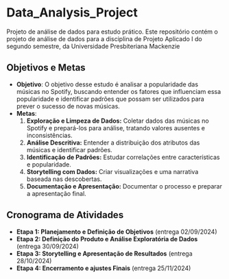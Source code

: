 # Data_Analysis_Project
Projeto de análise de dados para estudo prático.
Este repositório contém o projeto de análise de dados para a disciplina de Projeto Aplicado I do segundo semestre, da Universidade Presbiteriana Mackenzie
## Objetivos e Metas
- **Objetivo**: O objetivo desse estudo é analisar a popularidade das músicas no Spotify, buscando entender os fatores que influenciam essa popularidade e identificar padrões que possam ser utilizados para prever o sucesso de novas músicas.
- **Metas**:
  1. **Exploração e Limpeza de Dados:** Coletar dados das músicas no Spotify e prepará-los para análise, tratando valores ausentes e inconsistências.
  2. **Análise Descritiva:** Entender a distribuição dos atributos das músicas e identificar padrões.
  3. **Identificação de Padrões:** Estudar correlações entre características e popularidade.
  4. **Storytelling com Dados:** Criar visualizações e uma narrativa baseada nas descobertas.
  5. **Documentação e Apresentação:** Documentar o processo e preparar a apresentação final.
## Cronograma de Atividades
- **Etapa 1: Planejamento e Definição de Objetivos** (entrega 02/09/2024)
- **Etapa 2: Definição do Produto e Análise Exploratória de Dados** (entrega 30/09/2024)
- **Etapa 3: Storytelling e Apresentação de Resultados** (entrega 28/10/2024)
- **Etapa 4: Encerramento e ajustes Finais** (entrega 25/11/2024)
